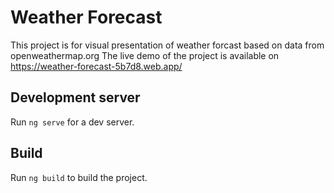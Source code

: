 # Weather Forecast

This project is for visual presentation of weather forcast based on data from openweathermap.org
The live demo of the project is available on https://weather-forecast-5b7d8.web.app/


## Development server

Run `ng serve` for a dev server. 

## Build

Run `ng build` to build the project. 

